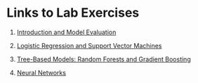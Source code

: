 # Links to Lab Exercises

1. [Introduction and Model Evaluation](https://mybinder.org/v2/gh/wfondrie/ushupo-ml-short-course/main?filepath=notebooks%21_introduction.ipynb)

2. [Logistic Regression and Support Vector Machines]()

3. [Tree-Based Models: Random Forests and Gradient Boosting]()

4. [Neural Networks]( https://colab.research.google.com/github/wfondrie/ushupo-ml-short-course/blob/main/notebooks/4_neural_networks.ipynb
 )
